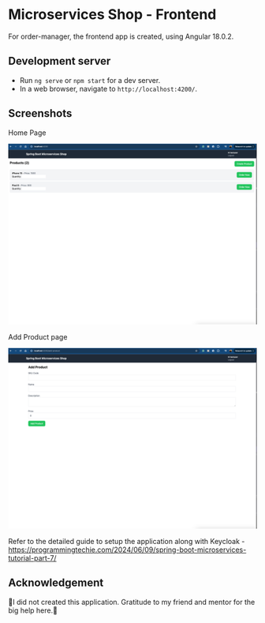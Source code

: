 # Microservices Shop - Frontend

For order-manager, the frontend app is created, using Angular 18.0.2.

## Development server

- Run `ng serve` or `npm start` for a dev server. 
- In a web browser, navigate to `http://localhost:4200/`.

## Screenshots

Home Page

![img.png](screenshots/img.png)

Add Product page

![img_1.png](screenshots/img_1.png)

Refer to the detailed guide to setup the application along with Keycloak - https://programmingtechie.com/2024/06/09/spring-boot-microservices-tutorial-part-7/

## Acknowledgement
🙇I did not created this application. Gratitude to my friend and mentor for the big help here.🙏